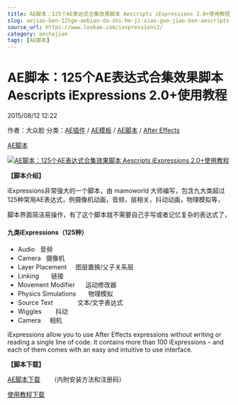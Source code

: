 ```yaml
---
title: AE脚本：125个AE表达式合集效果脚本 Aescripts iExpressions 2.0+使用教程
slug: aejiao-ben-125ge-aebiao-da-shi-he-ji-xiao-guo-jiao-ben-aescripts-iexpressions-2-0-shi-yong-jiao-cheng
source_url: https://www.lookae.com/iexpressions2/
category: aechajian
tags: [AE脚本]
---
```

# AE脚本：125个AE表达式合集效果脚本 Aescripts iExpressions 2.0+使用教程

2015/08/12 12:22

作者：大众脸
分类：[AE插件](https://www.lookae.com/after-effects/aechajian/) / [AE模板](https://www.lookae.com/after-effects/other-after-effects/) / [AE脚本](https://www.lookae.com/after-effects/aescripts/) / [After Effects](https://www.lookae.com/after-effects/)

[AE脚本](https://www.lookae.com/tag/ae%e8%84%9a%e6%9c%ac/)

[![AE脚本：125个AE表达式合集效果脚本 Aescripts iExpressions 2.0+使用教程](https://www.lookae.com/wp-content/uploads/2015/08/iExpressions-2.jpg "AE脚本：125个AE表达式合集效果脚本 Aescripts iExpressions 2.0+使用教程-LookAE.com")](https://www.lookae.com/wp-content/uploads/2015/08/iExpressions-2.jpg)

**【脚本介绍】**

iExpressions非常强大的一个脚本，由 mamoworld 大师编写，包含九大类超过125种常用AE表达式，例摄像机动画，音频，层相关，抖动动画，物理模拟等，

脚本界面简洁易操作，有了这个脚本就不需要自己手写或者记忆复杂的表达式了，

#### **九类iExpressions（125种）**

* Audio   音频
* Camera   摄像机
* Layer Placement     图层置换/父子关系层
* Linking       链接
* Movement Modifier      运动修改器
* Physics Simulations       物理模拟
* Source Text              文本/文字表达式
* Wiggles        抖动
* Camera     相机

iExpressions allow you to use After Effects expressions without writing or reading a single line of code. It contains more than 100 iExpressions – and each of them comes with an easy and intuitive to use interface.

**【脚本下载】**

[AE脚本下载](https://www.400gb.com/file/112217264)      （内附安装方法和注册码）

[使用教程下载](https://www.400gb.com/file/112227013)
